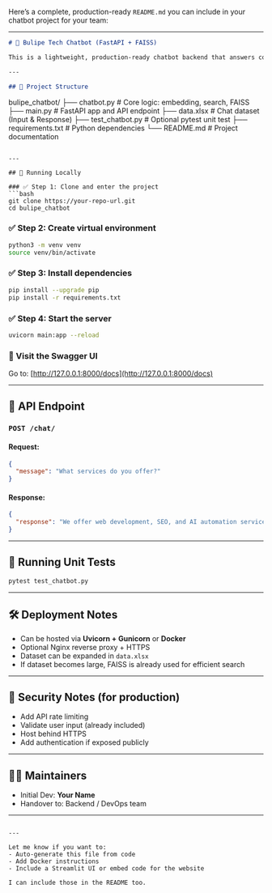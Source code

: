 Here’s a complete, production-ready `README.md` you can include in your chatbot project for your team:

---

```markdown
# 🤖 Bulipe Tech Chatbot (FastAPI + FAISS)

This is a lightweight, production-ready chatbot backend that answers company service-related queries using a question-answer dataset (`data.xlsx`). It's built with FastAPI, FAISS for similarity search, and `sentence-transformers`.

---

## 📁 Project Structure

```

bulipe\_chatbot/
├── chatbot.py           # Core logic: embedding, search, FAISS
├── main.py              # FastAPI app and API endpoint
├── data.xlsx            # Chat dataset (Input & Response)
├── test\_chatbot.py      # Optional pytest unit test
├── requirements.txt     # Python dependencies
└── README.md            # Project documentation

````

---

## 🚀 Running Locally

### ✅ Step 1: Clone and enter the project
```bash
git clone https://your-repo-url.git
cd bulipe_chatbot
````

### ✅ Step 2: Create virtual environment

```bash
python3 -m venv venv
source venv/bin/activate
```

### ✅ Step 3: Install dependencies

```bash
pip install --upgrade pip
pip install -r requirements.txt
```

### ✅ Step 4: Start the server

```bash
uvicorn main:app --reload
```

### 📍 Visit the Swagger UI

Go to: [http://127.0.0.1:8000/docs](http://127.0.0.1:8000/docs)

---

## 📡 API Endpoint

### `POST /chat/`

#### Request:

```json
{
  "message": "What services do you offer?"
}
```

#### Response:

```json
{
  "response": "We offer web development, SEO, and AI automation services."
}
```

---

## 🧪 Running Unit Tests

```bash
pytest test_chatbot.py
```

---

## 🛠 Deployment Notes

* Can be hosted via **Uvicorn + Gunicorn** or **Docker**
* Optional Nginx reverse proxy + HTTPS
* Dataset can be expanded in `data.xlsx`
* If dataset becomes large, FAISS is already used for efficient search

---

## 🔐 Security Notes (for production)

* Add API rate limiting
* Validate user input (already included)
* Host behind HTTPS
* Add authentication if exposed publicly

---

## 👨‍💻 Maintainers

* Initial Dev: **Your Name**
* Handover to: Backend / DevOps team

---

```

---

Let me know if you want to:
- Auto-generate this file from code
- Add Docker instructions
- Include a Streamlit UI or embed code for the website

I can include those in the README too.
```

